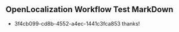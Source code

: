 ## OpenLocalization Workflow Test MarkDown
* 3f4cb099-cd8b-4552-a4ec-1441c3fca853 thanks!

<!--HONumber=Aug16_HO1-->


